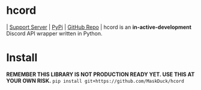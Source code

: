 # hcord
| [Support Server](https://discord.gg/weMcPBJV77) | [PyPi](https://pypi.org/hcord) | [GitHub Repo](https://github.com/MaskDuck/hcord) |
hcord is an **in-active-development** Discord API wrapper written in Python.

# Install
**REMEMBER THIS LIBRARY IS NOT PRODUCTION READY YET. USE THIS AT YOUR OWN RISK.**
`pip install git+https://github.com/MaskDuck/hcord`
